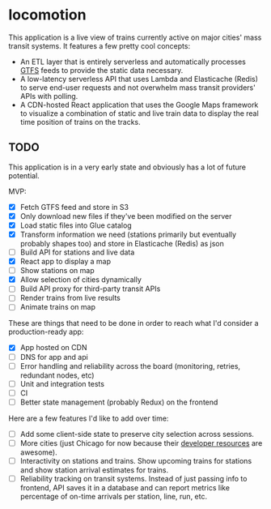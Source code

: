 # locomotion 

This application is a live view of trains currently active on major cities' mass transit systems. It features a few pretty cool concepts:

* An ETL layer that is entirely serverless and automatically processes [GTFS](https://developers.google.com/transit/gtfs) feeds to provide the static data necessary.
* A low-latency serverless API that uses Lambda and Elasticache (Redis) to serve end-user requests and not overwhelm mass transit providers' APIs with polling.
* A CDN-hosted React application that uses the Google Maps framework to visualize a combination of static and live train data to display the real time position of trains on the tracks.

## TODO
This application is in a very early state and obviously has a lot of future potential. 

MVP:
- [x] Fetch GTFS feed and store in S3
- [x] Only download new files if they've been modified on the server
- [x] Load static files into Glue catalog
- [x] Transform information we need (stations primarily but eventually probably shapes too) and store in Elasticache (Redis) as json
- [ ] Build API for stations and live data
- [x] React app to display a map
- [ ] Show stations on map
- [x] Allow selection of cities dynamically
- [ ] Build API proxy for third-party transit APIs
- [ ] Render trains from live results
- [ ] Animate trains on map

These are things that need to be done in order to reach what I'd consider a production-ready app:
- [x] App hosted on CDN
- [ ] DNS for app and api
- [ ] Error handling and reliability across the board (monitoring, retries, redundant nodes, etc)
- [ ] Unit and integration tests
- [ ] CI
- [ ] Better state management (probably Redux) on the frontend

Here are a few features I'd like to add over time:
- [ ] Add some client-side state to preserve city selection across sessions.
- [ ] More cities (just Chicago for now because their [developer resources](https://www.transitchicago.com/developers/) are awesome).
- [ ] Interactivity on stations and trains. Show upcoming trains for stations and show station arrival estimates for trains.
- [ ] Reliability tracking on transit systems. Instead of just passing info to frontend, API saves it in a database and can report metrics like percentage of on-time arrivals per station, line, run, etc.